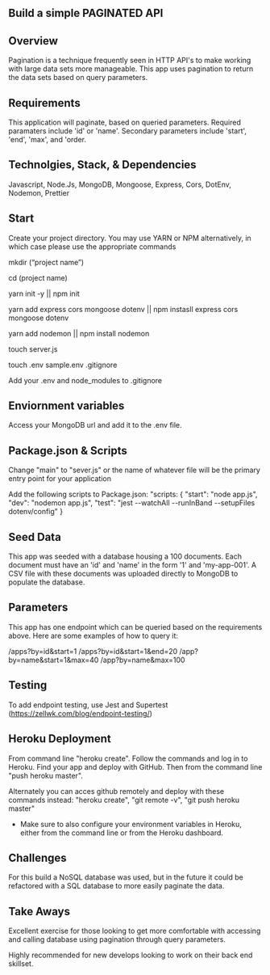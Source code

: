 ## Build a simple PAGINATED API

## Overview

Pagination is a technique frequently seen in HTTP API's to make working with large data sets more manageable.
This app uses pagination to return the data sets based on query parameters.

## Requirements

This application will paginate, based on queried parameters. Required paramaters include 'id' or 'name'.
Secondary parameters include 'start', 'end', 'max', and 'order.

## Technolgies, Stack, & Dependencies

Javascript, Node.Js, MongoDB, Mongoose, Express, Cors, DotEnv, Nodemon, Prettier

## Start

Create your project directory. You may use YARN or NPM alternatively, in which case please use the appropriate commands 

mkdir (“project name”)

cd (project name)

yarn init -y ||  npm init

yarn add express cors mongoose dotenv || npm instasll express cors mongoose dotenv

yarn add nodemon || npm install nodemon

touch server.js

touch .env sample.env .gitignore

Add your .env and node_modules to .gitignore

## Enviornment variables

Access your MongoDB url and add it to the .env file.

## Package.json & Scripts

Change "main" to "sever.js" or the name of whatever file will be the primary entry point for your application

Add the following scripts to Package.json:
"scripts: {
  "start": "node app.js",
  "dev": "nodemon app.js",
  "test": "jest --watchAll --runInBand  --setupFiles dotenv/config"
 }

## Seed Data

This app was seeded with a database housing a 100 documents.
Each document must have an 'id' and 'name' in the form '1' and 'my-app-001'.
A CSV file with these documents was uploaded directly to MongoDB to populate the database.

## Parameters

This app has one endpoint which can be queried based on the requirements above. Here are some examples of how to query it:

/apps?by=id&start=1
/apps?by=id&start=1&end=20
/app?by=name&start=1&max=40
/app?by=name&max=100

## Testing
 
To add endpoint testing, use Jest and Supertest (https://zellwk.com/blog/endpoint-testing/)

## Heroku Deployment

From command line "heroku create". Follow the commands and log in to Heroku.
Find your app and deploy with GitHub. Then from the command line "push heroku master".

Alternately you can acces github remotely and deploy with these commands instead: "heroku create", "git remote -v", "git push heroku master"

* Make sure to also configure your environment variables in Heroku, either from the command line or from the Heroku dashboard.

## Challenges

For this build a NoSQL database was used, but in the future it could be refactored with a SQL database to more easily paginate the data.

## Take Aways

Excellent exercise for those looking to get more comfortable with accessing and calling database using pagination through query parameters.

Highly recommended for new develops looking to work on their back end skillset.

